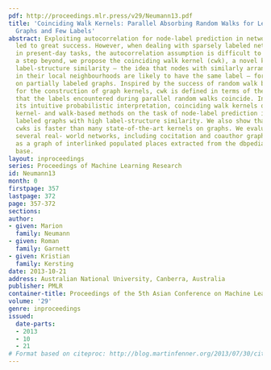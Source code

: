 ```yaml
---
pdf: http://proceedings.mlr.press/v29/Neumann13.pdf
title: 'Coinciding Walk Kernels: Parallel Absorbing Random Walks for Learning with
  Graphs and Few Labels'
abstract: Exploiting autocorrelation for node-label prediction in networked data has
  led to great success. However, when dealing with sparsely labeled networks, common
  in present-day tasks, the autocorrelation assumption is difficult to exploit. Taking
  a step beyond, we propose the coinciding walk kernel (cwk), a novel kernel leveraging
  label-structure similarity – the idea that nodes with similarly arranged labels
  in their local neighbourhoods are likely to have the same label – for learning problems
  on partially labeled graphs. Inspired by the success of random walk based schemes
  for the construction of graph kernels, cwk is defined in terms of the probability
  that the labels encountered during parallel random walks coincide. In addition to
  its intuitive probabilistic interpretation, coinciding walk kernels outperform existing
  kernel- and walk-based methods on the task of node-label prediction in sparsely
  labeled graphs with high label-structure similarity. We also show that computing
  cwks is faster than many state-of-the-art kernels on graphs. We evaluate cwks on
  several real- world networks, including cocitation and coauthor graphs, as well
  as a graph of interlinked populated places extracted from the dbpedia knowledge
  base.
layout: inproceedings
series: Proceedings of Machine Learning Research
id: Neumann13
month: 0
firstpage: 357
lastpage: 372
page: 357-372
sections: 
author:
- given: Marion
  family: Neumann
- given: Roman
  family: Garnett
- given: Kristian
  family: Kersting
date: 2013-10-21
address: Australian National University, Canberra, Australia
publisher: PMLR
container-title: Proceedings of the 5th Asian Conference on Machine Learning
volume: '29'
genre: inproceedings
issued:
  date-parts:
  - 2013
  - 10
  - 21
# Format based on citeproc: http://blog.martinfenner.org/2013/07/30/citeproc-yaml-for-bibliographies/
---
```

